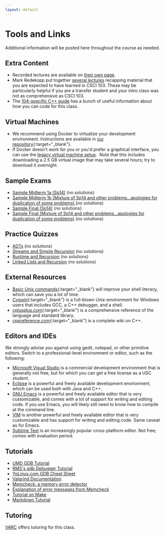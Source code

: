 ```yaml
---
layout: default
---
```


# Tools and Links

Additional information will be posted here throughout the course as needed.

## Extra Content

- Recorded lectures are available on [their own page](/videos/).
- Mark Redekopp put together [several lectures](http://ee.usc.edu/~redekopp/csmodules.html) recapping material that you are expected to have learned in CSCI 103.
  These may be particularly helpful if you are a transfer student and your intro class was not as comprehensive as CSCI 103.
- The [104-specific C++ guide](http://www-scf.usc.edu/%7Ecsci104/docs/coding-guide.pdf) has a bunch of useful information about how you can code for this class. 
 
## Virtual Machines

- We recommend using Docker to virtualize your development environment.
  Instructions are available in [our repository](https://github.com/csci104/docker/){:target="_blank"}.
- If Docker doesn't work for you or you'd prefer a graphical interface, you can use the [legacy virtual machine setup](/vm/).
  Note that this includes downloading a 2.5 GB virtual image that may take several hours; try to download it overnight.

## Sample Exams

 - [Sample Midterm 1a (Sp14)]({{site.url}}/docs/midterm-sp14.pdf) (no solutions)
 - [Sample Midterm 1b (Mixture of Sp14 and other problems...apologies for duplication of some problems) ]({{site.url}}/docs/MT1.pdf) (no solutions)
 - [Sample Final (Sp14)]({{site.url}}/docs/final-sp14.pdf) (no solutions)
 - [Sample Final (Mixture of Sp14 and other problems...apologies for duplication of some problems)]({{site.url}}/docs/Final.pdf) (no solutions)

## Practice Quizzes

 - [ADTs]({{site.url}}/docs/ADTQuiz.pdf) (no solutions)
 - [Streams and Simple Recursion]({{site.url}}/docs/StreamsRecursionQuiz.pdf) (no solutions)
 - [Runtime and Recursion]({{site.url}}/docs/RuntimeQuiz.pdf) (no solutions)
 - [Linked Lists and Recursion]({{site.url}}/docs/LLRecursionQuiz.pdf) (no solutions)

## External Resources

- [Basic Unix commands](http://www.nbcs.rutgers.edu/%7Eedseries/UNIXcmds.html){:target="_blank"} will improve your shell literacy, which can save you a lot of time.
- [Cygwin](http://www.cygwin.com/){:target="_blank"} is a full-blown Unix-environment for Windows users that includes GCC, a C++ debugger, and a shell.
- [cplusplus.com](http://www.cplusplus.com/reference/){:target="_blank"} is a comprehensive reference of the language and standard library. 
- [cppreference.com](http://www.cppreference.com/wiki/){:target="_blank"} is a complete wiki on C++.

## Editors and IDEs

We strongly advise you against using gedit, notepad, or other primitive editors.
Switch to a professional-level environment or editor, such as the following:

- [Microsoft Visual Studio](http://www.microsoft.com/visualstudio/eng/2013-preview) is a commercial development environment that is generally not free, but for which you can get a free license as a USC student.
- [Eclipse](http://www.eclipse.org/) is a powerful and freely available development environment, which can be used both with Java and C++.
- [GNU Emacs](http://www.gnu.org/software/emacs/) is a powerful and freely available editor that is very customizable, and comes with a lot of support for writing and editing code.
  If you use Emacs, you will likely still need to know how to compile at the command line.</li>
- [VIM](http://www.vim.org/) is another powerful and freely available editor that is very customizable and has support for writing and editing code.
  Same caveat as for Emacs.
- [Sublime Text](http://www.sublimetext.com/2) is an increasingly popular cross-platform editor.
  Not free; comes with evaluation period.

## Tutorials

- [UMD GDB Tutorial](http://www.cs.umd.edu/%7Esrhuang/teaching/cmsc212/gdb-tutorial-handout.pdf)
- [RMS's gdb Debugger Tutorial](http://www.unknownroad.com/rtfm/gdbtut/gdbtoc.html)
- [YoLinux.com GDB Cheat Sheet](http://www.yolinux.com/TUTORIALS/GDB-Commands.html)
- [Valgrind Documentation](http://valgrind.org/docs/)
- [Memcheck: a memory error detector](http://valgrind.org/docs/manual/mc-manual.html)
- [Explanation of error messages from Memcheck](http://cs.ecs.baylor.edu/%7Edonahoo/tools/valgrind/messages.html)
- [Tutorial on Make](http://mrbook.org/tutorials/make/)
- [Markdown Tutorial](https://www.markdowntutorial.com/)

## Tutoring

[VARC](http://viterbi.usc.edu/varc/) offers tutoring for this class.</li>
